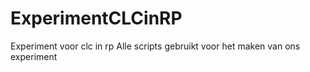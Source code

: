 # ExperimentCLCinRP
Experiment voor clc in rp
Alle scripts gebruikt voor het maken van ons experiment
